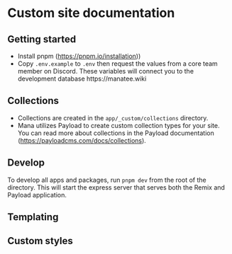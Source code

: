 # Custom site documentation

## Getting started

-  Install pnpm (https://pnpm.io/installation))
-  Copy `.env.example` to `.env` then request the values from a core team member on Discord. These variables will connect you to the development database https\://manatee.wiki

## Collections

-  Collections are created in the `app/_custom/collections` directory.
-  Mana utilizes Payload to create custom collection types for your site. You can read more about collections in the Payload documentation (https://payloadcms.com/docs/collections).

## Develop

To develop all apps and packages, run `pnpm dev` from the root of the directory. This will start the express server that serves both the Remix and Payload application.

## Templating

## Custom styles
